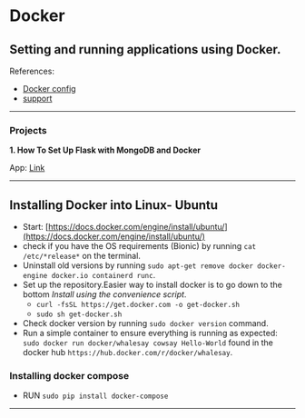 # Docker
Setting and running applications using Docker.
---
References:
* [Docker config](https://medium.com/bitcraft/docker-composing-a-python-3-flask-app-line-by-line-93b721105777)
* [support](https://medium.com/bitcraft/dockerizing-a-python-3-flask-app-line-by-line-400aef1ded3a)
---
### Projects
**1. How To Set Up Flask with MongoDB and Docker**

 App: [Link](https://www.digitalocean.com/community/tutorials/how-to-set-up-flask-with-mongodb-and-docker)
 
---
## Installing Docker into Linux- Ubuntu

 * Start: [https://docs.docker.com/engine/install/ubuntu/](https://docs.docker.com/engine/install/ubuntu/)
 * check if you have the OS requirements (Bionic) by running ```cat /etc/*release*``` on the terminal.
 * Uninstall old versions by running ```sudo apt-get remove docker docker-engine docker.io containerd runc```.
 * Set up the repository.Easier way to install docker is to go down to the bottom *Install using the convenience script*.
     - ```curl -fsSL https://get.docker.com -o get-docker.sh```
     - ```sudo sh get-docker.sh```
 * Check docker version by running ```sudo docker version``` command.
 * Run a simple container to ensure everything is running as expected: ```sudo docker run docker/whalesay cowsay Hello-World```     found in the docker hub ``https://hub.docker.com/r/docker/whalesay``.
 
 ### Installing docker compose
 
 * RUN ```sudo pip install docker-compose```
---

 
 
